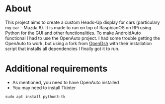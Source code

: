 # About

This project aims to create a custom Heads-Up display for cars (particulary my car - Mazda 6).
It is made to run on top of RaspbianOS on RPi using Python for the GUI and other functionalities.
To make AndroidAuto functional I had to use the OpenAuto project. I had some trouble getting the OpenAuto to work, but using a fork from [OpenDsh](https://github.com/openDsh) with their installation script that installs all dependencies I finally got it to run.

# Additional requirements

- As mentioned, you need to have OpenAuto installed
- You may need to install Tkinter
```
sudo apt install python3-tk
```